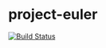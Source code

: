 # project-euler
[![Build Status](https://travis-ci.org/raymond-rishty/project-euler.svg?branch=master)](https://travis-ci.org/raymond-rishty/project-euler/)
